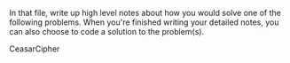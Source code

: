 In that file, write up high level notes about how you would solve one of the following problems. When you're finished writing your detailed notes, you can also choose to code a solution to the problem(s).

CeasarCipher
